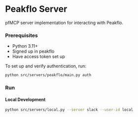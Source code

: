 # Peakflo Server

pfMCP server implementation for interacting with Peakflo.

### Prerequisites

- Python 3.11+
- Signed up in peakflo
- Have access token set up


To set up and verify authentication, run:

```bash
python src/servers/peakflo/main.py auth
```

### Run

#### Local Development

```bash
python src/servers/local.py --server slack --user-id local
```
